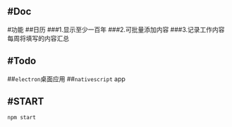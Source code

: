 #Doc
---------------------------------
#功能
##日历
###1.显示至少一百年
###2.可批量添加内容
###3.记录工作内容每周将填写的内容汇总

#Todo
---------------------------------
##`electron`桌面应用
##`nativescript` app

#START
----------------------------------
```javacript
npm start
```